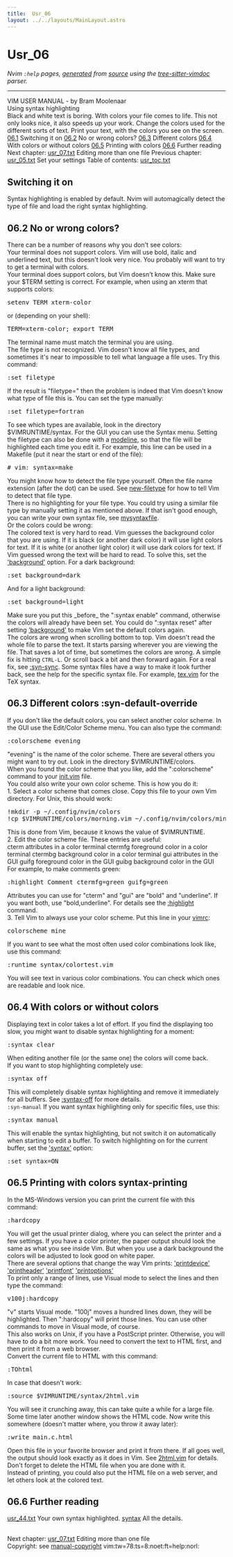 ```yaml
---
title:  Usr_06
layout: ../../layouts/MainLayout.astro
---
```


  <a name="usr_06.txt"></a><a name="06.1"></a><h1> Usr_06</h1>
  <p>
    <i>
    Nvim <code>:help</code> pages, <a href="https://github.com/neovim/neovim/blob/master/scripts/gen_help_html.lua">generated</a>
    from <a href="https://github.com/neovim/neovim/blob/master/runtime/doc/usr_06.txt">source</a>
    using the <a href="https://github.com/neovim/tree-sitter-vimdoc">tree-sitter-vimdoc</a> parser.
    </i>
  </p>
  <hr>
  <div class="old-help-para">		     VIM USER MANUAL - by Bram Moolenaar</div>
<div class="old-help-para">			  Using syntax highlighting</div>
<div class="old-help-para">Black and white text is boring.  With colors your file comes to life.  This
not only looks nice, it also speeds up your work.  Change the colors used for
the different sorts of text.  Print your text, with the colors you see on the
screen.</div>
<div class="old-help-para"><a href="/neovim-docs-web/en/usr_06#06.1">06.1</a>  	Switching it on
<a href="/neovim-docs-web/en/usr_06#06.2">06.2</a>  	No or wrong colors?
<a href="/neovim-docs-web/en/usr_06#06.3">06.3</a>  	Different colors
<a href="/neovim-docs-web/en/usr_06#06.4">06.4</a>  	With colors or without colors
<a href="/neovim-docs-web/en/usr_06#06.5">06.5</a>  	Printing with colors
<a href="/neovim-docs-web/en/usr_06#06.6">06.6</a>  	Further reading</div>
<div class="old-help-para">     Next chapter: <a href="/neovim-docs-web/en/usr_07#usr_07.txt">usr_07.txt</a>  Editing more than one file
 Previous chapter: <a href="/neovim-docs-web/en/usr_05#usr_05.txt">usr_05.txt</a>  Set your settings
Table of contents: <a href="/neovim-docs-web/en/usr_toc#usr_toc.txt">usr_toc.txt</a></div>
<div class="old-help-para"><h2 class="help-heading">	Switching it on</h2></div>
<div class="old-help-para">Syntax highlighting is enabled by default.  Nvim will automagically detect the
type of file and load the right syntax highlighting.</div>
<div class="old-help-para"><h2 class="help-heading"><span class="help-heading-tags"><a name="06.2"></a><span class="help-tag">06.2</span>  	No or wrong colors?</span></h2></div>
<div class="old-help-para">There can be a number of reasons why you don't see colors:</div>
<div class="old-help-para"><div class="help-li" style=""> Your terminal does not support colors.
	Vim will use bold, italic and underlined text, but this doesn't look
	very nice.  You probably will want to try to get a terminal with
	colors.
</div></div>
<div class="old-help-para"><div class="help-li" style=""> Your terminal does support colors, but Vim doesn't know this.
	Make sure your $TERM setting is correct.  For example, when using an
	xterm that supports colors:<pre>setenv TERM xterm-color</pre>
</div></div>
<div class="old-help-para">	or (depending on your shell):<pre>TERM=xterm-color; export TERM</pre></div>
<div class="old-help-para">	The terminal name must match the terminal you are using.</div>
<div class="old-help-para"><div class="help-li" style=""> The file type is not recognized.
	Vim doesn't know all file types, and sometimes it's near to impossible
	to tell what language a file uses.  Try this command:<pre>:set filetype</pre>
</div></div>
<div class="old-help-para">	If the result is "filetype=" then the problem is indeed that Vim
	doesn't know what type of file this is.  You can set the type
	manually:<pre>:set filetype=fortran</pre></div>
<div class="old-help-para">	To see which types are available, look in the directory
	$VIMRUNTIME/syntax.  For the GUI you can use the Syntax menu.
	Setting the filetype can also be done with a <a href="/neovim-docs-web/en/options#modeline">modeline</a>, so that the
	file will be highlighted each time you edit it.  For example, this
	line can be used in a Makefile (put it near the start or end of the
	file):<pre># vim: syntax=make</pre></div>
<div class="old-help-para">	You might know how to detect the file type yourself.  Often the file
	name extension (after the dot) can be used.
	See <a href="/neovim-docs-web/en/filetype#new-filetype">new-filetype</a> for how to tell Vim to detect that file type.</div>
<div class="old-help-para"><div class="help-li" style=""> There is no highlighting for your file type.
	You could try using a similar file type by manually setting it as
	mentioned above.  If that isn't good enough, you can write your own
	syntax file, see <a href="/neovim-docs-web/en/syntax#mysyntaxfile">mysyntaxfile</a>.
</div></div>
<div class="old-help-para">Or the colors could be wrong:</div>
<div class="old-help-para"><div class="help-li" style=""> The colored text is very hard to read.
	Vim guesses the background color that you are using.  If it is black
	(or another dark color) it will use light colors for text.  If it is
	white (or another light color) it will use dark colors for text.  If
	Vim guessed wrong the text will be hard to read.  To solve this, set
	the <a href="/neovim-docs-web/en/options#'background'">'background'</a> option.  For a dark background:<pre>:set background=dark</pre>
</div></div>
<div class="old-help-para">	And for a light background:<pre>:set background=light</pre></div>
<div class="old-help-para">	Make sure you put this _before_ the ":syntax enable" command,
	otherwise the colors will already have been set.  You could do
	":syntax reset" after setting <a href="/neovim-docs-web/en/options#'background'">'background'</a> to make Vim set the default
	colors again.</div>
<div class="old-help-para"><div class="help-li" style=""> The colors are wrong when scrolling bottom to top.
	Vim doesn't read the whole file to parse the text.  It starts parsing
	wherever you are viewing the file.  That saves a lot of time, but
	sometimes the colors are wrong.  A simple fix is hitting <code>CTRL-L</code>.  Or
	scroll back a bit and then forward again.
	For a real fix, see <a href="/neovim-docs-web/en/syntax#%3Asyn-sync">:syn-sync</a>.  Some syntax files have a way to make
	it look further back, see the help for the specific syntax file.  For
	example, <a href="/neovim-docs-web/en/syntax#tex.vim">tex.vim</a> for the TeX syntax.
</div></div>
<div class="old-help-para"><h2 class="help-heading"><span class="help-heading-tags"><a name="06.3"></a><span class="help-tag">06.3</span>  	Different colors<span class="help-heading-tags">				<a name="%3Asyn-default-override"></a><span class="help-tag">:syn-default-override</span></span></span></h2></div>
<div class="old-help-para">If you don't like the default colors, you can select another color scheme.  In
the GUI use the Edit/Color Scheme menu.  You can also type the command:<pre>:colorscheme evening</pre>
"evening" is the name of the color scheme.  There are several others you might
want to try out.  Look in the directory $VIMRUNTIME/colors.</div>
<div class="old-help-para">When you found the color scheme that you like, add the ":colorscheme" command
to your <a href="/neovim-docs-web/en/starting#init.vim">init.vim</a> file.</div>
<div class="old-help-para">You could also write your own color scheme.  This is how you do it:</div>
<div class="old-help-para">1. Select a color scheme that comes close.  Copy this file to your own Vim
   directory.  For Unix, this should work:<pre>!mkdir -p ~/.config/nvim/colors
!cp $VIMRUNTIME/colors/morning.vim ~/.config/nvim/colors/mine.vim</pre></div>
<div class="old-help-para">   This is done from Vim, because it knows the value of $VIMRUNTIME.</div>
<div class="old-help-para">2. Edit the color scheme file.  These entries are useful:</div>
<div class="old-help-para">	cterm		attributes in a color terminal
	ctermfg		foreground color in a color terminal
	ctermbg		background color in a color terminal
	gui		attributes in the GUI
	guifg		foreground color in the GUI
	guibg		background color in the GUI</div>
<div class="old-help-para">   For example, to make comments green:<pre>:highlight Comment ctermfg=green guifg=green</pre></div>
<div class="old-help-para">   Attributes you can use for "cterm" and "gui" are "bold" and "underline".
   If you want both, use "bold,underline".  For details see the <a href="/neovim-docs-web/en/syntax#%3Ahighlight">:highlight</a>
   command.</div>
<div class="old-help-para">3. Tell Vim to always use your color scheme.  Put this line in your <a href="/neovim-docs-web/en/starting#vimrc">vimrc</a>:<pre>colorscheme mine</pre>
If you want to see what the most often used color combinations look like, use
this command:<pre>:runtime syntax/colortest.vim</pre>
You will see text in various color combinations.  You can check which ones are
readable and look nice.</div>
<div class="old-help-para"><h2 class="help-heading"><span class="help-heading-tags"><a name="06.4"></a><span class="help-tag">06.4</span>  	With colors or without colors</span></h2></div>
<div class="old-help-para">Displaying text in color takes a lot of effort.  If you find the displaying
too slow, you might want to disable syntax highlighting for a moment:<pre>:syntax clear</pre>
When editing another file (or the same one) the colors will come back.</div>
<div class="old-help-para">If you want to stop highlighting completely use:<pre>:syntax off</pre>
This will completely disable syntax highlighting and remove it immediately for
all buffers.  See <a href="/neovim-docs-web/en/syntax#%3Asyntax-off">:syntax-off</a> for more details.</div>
<div class="old-help-para">							<a name="%3Asyn-manual"></a><code class="help-tag-right">:syn-manual</code>
If you want syntax highlighting only for specific files, use this:<pre>:syntax manual</pre>
This will enable the syntax highlighting, but not switch it on automatically
when starting to edit a buffer.  To switch highlighting on for the current
buffer, set the <a href="/neovim-docs-web/en/options#'syntax'">'syntax'</a> option:<pre>:set syntax=ON</pre></div>
<div class="old-help-para"><h2 class="help-heading"><span class="help-heading-tags"><a name="06.5"></a><span class="help-tag">06.5</span>  	Printing with colors<span class="help-heading-tags">				<a name="syntax-printing"></a><span class="help-tag">syntax-printing</span></span></span></h2></div>
<div class="old-help-para">In the MS-Windows version you can print the current file with this command:<pre>:hardcopy</pre>
You will get the usual printer dialog, where you can select the printer and a
few settings.  If you have a color printer, the paper output should look the
same as what you see inside Vim.  But when you use a dark background the
colors will be adjusted to look good on white paper.</div>
<div class="old-help-para">There are several options that change the way Vim prints:
	<a href="/neovim-docs-web/en/options#'printdevice'">'printdevice'</a>
	<a href="/neovim-docs-web/en/options#'printheader'">'printheader'</a>
	<a href="/neovim-docs-web/en/options#'printfont'">'printfont'</a>
	<a href="/neovim-docs-web/en/options#'printoptions'">'printoptions'</a></div>
<div class="old-help-para">To print only a range of lines,  use Visual mode to select the lines and then
type the command:<pre>v100j:hardcopy</pre>
"v" starts Visual mode.  "100j" moves a hundred lines down, they will be
highlighted.  Then ":hardcopy" will print those lines.  You can use other
commands to move in Visual mode, of course.</div>
<div class="old-help-para">This also works on Unix, if you have a PostScript printer.  Otherwise, you
will have to do a bit more work.  You need to convert the text to HTML first,
and then print it from a web browser.</div>
<div class="old-help-para">Convert the current file to HTML with this command:<pre>:TOhtml</pre>
In case that doesn't work:<pre>:source $VIMRUNTIME/syntax/2html.vim</pre>
You will see it crunching away, this can take quite a while for a large file.
Some time later another window shows the HTML code.  Now write this somewhere
(doesn't matter where, you throw it away later):
<pre>:write main.c.html</pre>
Open this file in your favorite browser and print it from there.  If all goes
well, the output should look exactly as it does in Vim.  See <a href="/neovim-docs-web/en/syntax#2html.vim">2html.vim</a> for
details.  Don't forget to delete the HTML file when you are done with it.</div>
<div class="old-help-para">Instead of printing, you could also put the HTML file on a web server, and let
others look at the colored text.</div>
<div class="old-help-para"><h2 class="help-heading"><span class="help-heading-tags"><a name="06.6"></a><span class="help-tag">06.6</span>  	Further reading</span></h2></div>
<div class="old-help-para"><a href="/neovim-docs-web/en/usr_44#usr_44.txt">usr_44.txt</a>  Your own syntax highlighted.
<a href="/neovim-docs-web/en/syntax#syntax">syntax</a>      All the details.</div>
<div class="old-help-para"><a name="_-"></a><h2 class="help-heading"></h2>Next chapter: <a href="/neovim-docs-web/en/usr_07#usr_07.txt">usr_07.txt</a>  Editing more than one file</div>
<div class="old-help-para">Copyright: see <a href="/neovim-docs-web/en/usr_01#manual-copyright">manual-copyright</a>  vim:tw=78:ts=8:noet:ft=help:norl:</div>

  
  